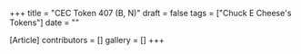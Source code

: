 +++
title = "CEC Token 407 (B, N)"
draft = false
tags = ["Chuck E Cheese's Tokens"]
date = ""

[Article]
contributors = []
gallery = []
+++